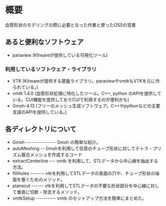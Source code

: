 # 概要
血管形状のモデリングの際に必要となった作業と使ったOSSの覚書

## あると便利なソフトウェア
* paraview (Kitwareが提供している可視化ツール)

### 利用しているソフトウェア・ライブラリ
* VTK (Kitwareが提供する基盤ライブラリ。paraviewやvmtkもVTKを元に作られている。)
* vmtk 1.4.0 (血管形状処理に特化したツール。C++, python のAPIを提供している。CUI機能を提供しておりCUIで利用するのが便利かも)
* Gmsh-4.13 (フリーのメッシュ生成ソフトウェア。C++やpythonなどの主要言語のAPIを提供している。)

## 各ディレクトリについて
 + Gmsh   --------------- Gmsh の簡単な紹介。
 + autoMeshing -- Gmshを利用して任意のチューブ形状に対してテトラ・プリズム複合メッシュを作成するコード
 + extractCenterline --- vmtk を利用して、STLデータから中心線を抽出する方法。
 + fillHoles    -------  vtkを利用してSTLデータの表面の穴や、チューブ形状の端面を塞ぐためのメソッド。
 + planecut  ------ vtkを利用してSTLデータの不要な形状部分を中心線に対して垂直に切断・除去するメソッド。
 + vmtkSetup      ---------- vmtk のセットアップ方法を簡単にまとめた。
 
